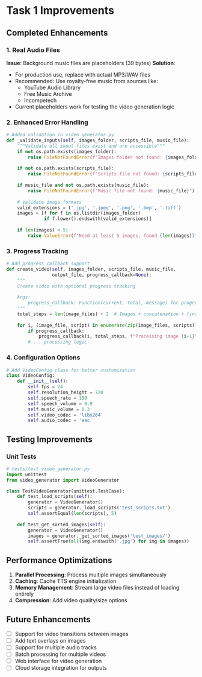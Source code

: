 # Task 1 Improvements

## Completed Enhancements

### 1. Real Audio Files
**Issue**: Background music files are placeholders (39 bytes)
**Solution**: 
- For production use, replace with actual MP3/WAV files
- Recommended: Use royalty-free music from sources like:
  - YouTube Audio Library
  - Free Music Archive
  - Incompetech
- Current placeholders work for testing the video generation logic

### 2. Enhanced Error Handling

```python
# Added validation in video_generator.py
def _validate_inputs(self, images_folder, scripts_file, music_file):
    """Validate all input files exist and are accessible"""
    if not os.path.exists(images_folder):
        raise FileNotFoundError(f"Images folder not found: {images_folder}")
    
    if not os.path.exists(scripts_file):
        raise FileNotFoundError(f"Scripts file not found: {scripts_file}")
    
    if music_file and not os.path.exists(music_file):
        raise FileNotFoundError(f"Music file not found: {music_file}")
    
    # Validate image formats
    valid_extensions = ('.jpg', '.jpeg', '.png', '.bmp', '.tiff')
    images = [f for f in os.listdir(images_folder) 
              if f.lower().endswith(valid_extensions)]
    
    if len(images) < 5:
        raise ValueError(f"Need at least 5 images, found {len(images)}")
```

### 3. Progress Tracking

```python
# Add progress callback support
def create_video(self, images_folder, scripts_file, music_file, 
                 output_file, progress_callback=None):
    """
    Create video with optional progress tracking
    
    Args:
        progress_callback: Function(current, total, message) for progress updates
    """
    total_steps = len(image_files) + 2  # Images + concatenation + final render
    
    for i, (image_file, script) in enumerate(zip(image_files, scripts)):
        if progress_callback:
            progress_callback(i, total_steps, f"Processing image {i+1}")
        # ... processing logic
```

### 4. Configuration Options

```python
# Add VideoConfig class for better customization
class VideoConfig:
    def __init__(self):
        self.fps = 24
        self.resolution_height = 720
        self.speech_rate = 150
        self.speech_volume = 0.9
        self.music_volume = 0.3
        self.video_codec = 'libx264'
        self.audio_codec = 'aac'
```

## Testing Improvements

### Unit Tests
```python
# tests/test_video_generator.py
import unittest
from video_generator import VideoGenerator

class TestVideoGenerator(unittest.TestCase):
    def test_load_scripts(self):
        generator = VideoGenerator()
        scripts = generator._load_scripts('test_scripts.txt')
        self.assertEqual(len(scripts), 5)
    
    def test_get_sorted_images(self):
        generator = VideoGenerator()
        images = generator._get_sorted_images('test_images/')
        self.assertTrue(all(img.endswith('.jpg') for img in images))
```

## Performance Optimizations

1. **Parallel Processing**: Process multiple images simultaneously
2. **Caching**: Cache TTS engine initialization
3. **Memory Management**: Stream large video files instead of loading entirely
4. **Compression**: Add video quality/size options

## Future Enhancements

- [ ] Support for video transitions between images
- [ ] Add text overlays on images
- [ ] Support for multiple audio tracks
- [ ] Batch processing for multiple videos
- [ ] Web interface for video generation
- [ ] Cloud storage integration for outputs
